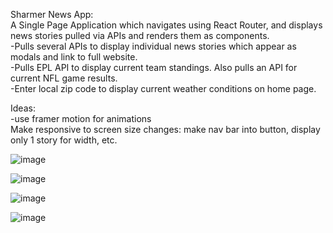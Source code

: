 Sharmer News App:  
A Single Page Application which navigates using React Router, and displays news stories pulled via APIs and renders them as components.  
-Pulls several APIs to display individual news stories which appear as modals and link to full website.  
-Pulls EPL API to display current team standings. Also pulls an API for current NFL game results.  
-Enter local zip code to display current weather conditions on home page.  
  
Ideas:  
-use framer motion for animations  
Make responsive to screen size changes: make nav bar into button, display only 1 story for width, etc.  

 

![image](https://github.com/codysharma/Sharmer-News/assets/123990673/2f2160df-179b-4b07-ba9f-41c26b8dd811)  

![image](https://github.com/codysharma/Sharmer-News/assets/123990673/6da75dd2-969a-4453-9bbd-88dd6d4d38a8)  

![image](https://github.com/codysharma/Sharmer-News/assets/123990673/67a43b2a-8b2d-4464-9945-2a9a9e75aac6)  

![image](https://github.com/codysharma/Sharmer-News/assets/123990673/ce8c2787-d557-4f7a-af2f-d8d5dd0d46a7)  
